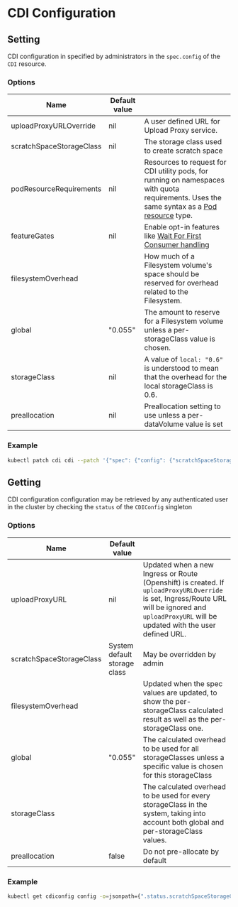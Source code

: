 # CDI Configuration

## Setting

CDI configuration in specified by administrators in the `spec.config` of the `CDI` resource.

### Options

| Name                     | Default value |                                                                                                                                                                                                                              |
| ------------------------ | ------------- | ---------------------------------------------------------------------------------------------------------------------------------------------------------------------------------------------------------------------------- |
| uploadProxyURLOverride   | nil           | A user defined URL for Upload Proxy service.                                                                                                                                                                                 |
| scratchSpaceStorageClass | nil           | The storage class used to create scratch space                                                                                                                                                                               |
| podResourceRequirements  | nil           | Resources to request for CDI utility pods, for running on namespaces with quota requirements. Uses the same syntax as a [Pod resource](https://kubernetes.io/docs/concepts/configuration/manage-resources-containers/) type. |
| featureGates             | nil           | Enable opt-in features like [Wait For First Consumer handling](waitforfirstconsumer-storage-handling.md)                                                                                                                     |
| filesystemOverhead       |               | How much of a Filesystem volume's space should be reserved for overhead related to the Filesystem.                                                                                                                           |
| global                   | "0.055"       | The amount to reserve for a Filesystem volume unless a per-storageClass value is chosen.                                                                                                                                     |
| storageClass             | nil           | A value of `local: "0.6"` is understood to mean that the overhead for the local storageClass is 0.6.                                                                                                                         |
| preallocation            | nil           | Preallocation setting to use unless a per-dataVolume value is set                                                                                                                                                            |

### Example

```bash
kubectl patch cdi cdi --patch '{"spec": {"config": {"scratchSpaceStorageClass": "local"}}}' --type merge
```

## Getting

CDI configuration configuration may be retrieved by any authenticated user in the cluster by checking the `status` of the `CDIConfig` singleton

### Options

| Name                     | Default value                |                                                                                                                                                                                                   |
| ------------------------ | ---------------------------- | ------------------------------------------------------------------------------------------------------------------------------------------------------------------------------------------------- |
| uploadProxyURL           | nil                          | Updated when a new Ingress or Route (Openshift) is created. If `uploadProxyURLOverride` is set, Ingress/Route URL will be ignored and `uploadProxyURL` will be updated with the user defined URL. |
| scratchSpaceStorageClass | System default storage class | May be overridden by admin                                                                                                                                                                        |
| filesystemOverhead       |                              | Updated when the spec values are updated, to show the per-storageClass calculated result as well as the per-storageClass one.                                                                     |
| global                   | "0.055"                      | The calculated overhead to be used for all storageClasses unless a specific value is chosen for this storageClass                                                                                 |
| storageClass             |                              | The calculated overhead to be used for every storageClass in the system, taking into account both global and per-storageClass values.                                                             |
| preallocation            | false                        | Do not pre-allocate by default                                                                                                                                                                    |

### Example

```bash
kubectl get cdiconfig config -o=jsonpath={".status.scratchSpaceStorageClass"}
```
